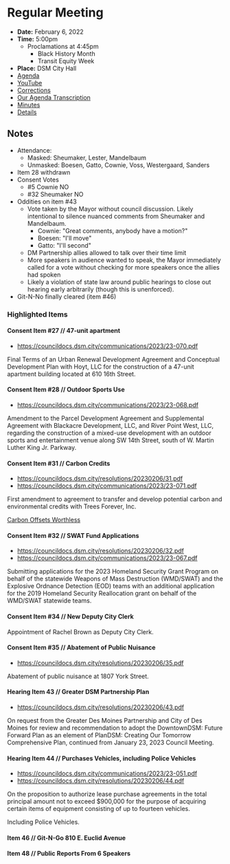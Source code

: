 # Regular Meeting

- **Date:** February 6, 2022
- **Time:** 5:00pm
    - Proclamations at 4:45pm
        - Black History Month
        - Transit Equity Week 
- **Place:** DSM City Hall
- [Agenda](https://councildocs.dsm.city/agendas/ag20230206.pdf)
- [YouTube](https://youtube.com/live/M3zz9Qx_OsQ)
- [Corrections](https://councildocs.dsm.city/corrections/20230206%20CAP.pdf)
- [Our Agenda Transcription](#/view/agenda~2023~transcription~02-06_RM)
- [Minutes](https://councildocs.dsm.city/minutes/as20230206.pdf)
- [Details](https://www.dsm.city/citycouncil_detail_T60_R2364.php)

## Notes

- Attendance:
    - Masked: Sheumaker, Lester, Mandelbaum
    - Unmasked: Boesen, Gatto, Cownie, Voss, Westergaard, Sanders
- Item 28 withdrawn
- Consent Votes
    - #5 Cownie NO
    - #32 Sheumaker NO
- Oddities on item #43
    - Vote taken by the Mayor without council discussion. Likely intentional to silence nuanced comments from Sheumaker and Mandelbaum.
        - Cownie: "Great comments, anybody have a motion?"
        - Boesen: "I'll move"
        - Gatto: "I'll second"
    - DM Partnership allies allowed to talk over their time limit
    - More speakers in audience wanted to speak, the Mayor immediately called for a vote without checking for more speakers once the allies had spoken
    - Likely a violation of state law around public hearings to close out hearing early arbitrarily (though this is unenforced). 
- Git-N-No finally cleared (item #46)

### Highlighted Items

#### Consent Item #27 // 47-unit apartment 

- https://councildocs.dsm.city/communications/2023/23-070.pdf

Final Terms of an Urban Renewal Development Agreement and Conceptual Development Plan with Hoyt, LLC for the construction of a 47-unit apartment building located at 610 16th Street. 

#### Consent Item #28 // Outdoor Sports Use 

- https://councildocs.dsm.city/communications/2023/23-068.pdf

Amendment to the Parcel Development Agreement and Supplemental Agreement with Blackacre Development, LLC, and River Point West, LLC, regarding the construction of a mixed-use development with an outdoor sports and entertainment venue along SW 14th Street, south of W. Martin Luther King Jr. Parkway.

#### Consent Item #31 // Carbon Credits

- https://councildocs.dsm.city/resolutions/20230206/31.pdf
- https://councildocs.dsm.city/communications/2023/23-071.pdf

First amendment to agreement to transfer and develop potential carbon and environmental credits with Trees Forever, Inc. 

[Carbon Offsets Worthless](https://www.theguardian.com/environment/2023/jan/18/revealed-forest-carbon-offsets-biggest-provider-worthless-verra-aoe)

#### Consent Item #32 // SWAT Fund Applications

- https://councildocs.dsm.city/resolutions/20230206/32.pdf
- https://councildocs.dsm.city/communications/2023/23-067.pdf

Submitting applications for the 2023 Homeland Security Grant Program on behalf of the statewide Weapons of Mass Destruction (WMD/SWAT) and the Explosive Ordnance Detection (EOD) teams with an additional application for the 2019 Homeland Security Reallocation grant on behalf of the WMD/SWAT statewide teams.

#### Consent Item #34 // New Deputy City Clerk

Appointment of Rachel Brown as Deputy City Clerk.

#### Consent Item #35 // Abatement of Public Nuisance

- https://councildocs.dsm.city/resolutions/20230206/35.pdf

Abatement of public nuisance at 1807 York Street.

#### Hearing Item 43 // Greater DSM Partnership Plan 

- https://councildocs.dsm.city/resolutions/20230206/43.pdf

On request from the Greater Des Moines Partnership and City of Des Moines for review and recommendation to adopt the DowntownDSM: Future Forward Plan as an element of PlanDSM: Creating Our Tomorrow Comprehensive Plan, continued from January 23, 2023 Council Meeting. 

#### Hearing Item 44 // Purchases Vehicles, including Police Vehicles

- https://councildocs.dsm.city/communications/2023/23-051.pdf
- https://councildocs.dsm.city/resolutions/20230206/44.pdf

On the proposition to authorize lease purchase agreements in the total principal amount not to exceed $900,000 for the purpose of acquiring certain items of equipment consisting of up to fourteen vehicles. 

Including Police Vehicles.

#### Item 46 // Git-N-Go 810 E. Euclid Avenue

#### Item 48 // Public Reports From 6 Speakers
